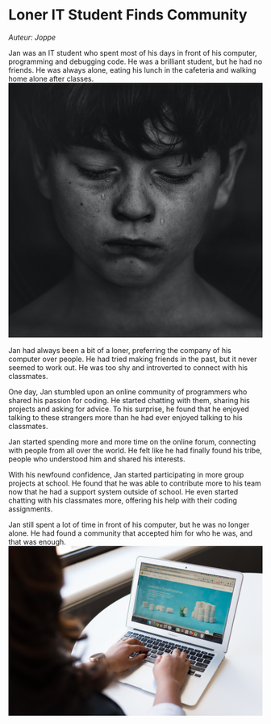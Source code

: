 # Loner IT Student Finds Community  
*Auteur: Joppe*

Jan was an IT student who spent most of his days in front of his computer, programming and debugging code. He was a brilliant student, but he had no friends. He was always alone, eating his lunch in the cafeteria and walking home alone after classes.
![alt text](https://github.com/Joppe-vL/23-ict-architectuur-short-story/blob/Story-Images/kat-j-NPmR0RblyhQ-unsplash.jpg?raw=true)

Jan had always been a bit of a loner, preferring the company of his computer over people. He had tried making friends in the past, but it never seemed to work out. He was too shy and introverted to connect with his classmates.

One day, Jan stumbled upon an online community of programmers who shared his passion for coding. He started chatting with them, sharing his projects and asking for advice. To his surprise, he found that he enjoyed talking to these strangers more than he had ever enjoyed talking to his classmates.

Jan started spending more and more time on the online forum, connecting with people from all over the world. He felt like he had finally found his tribe, people who understood him and shared his interests.

With his newfound confidence, Jan started participating in more group projects at school. He found that he was able to contribute more to his team now that he had a support system outside of school. He even started chatting with his classmates more, offering his help with their coding assignments.

Jan still spent a lot of time in front of his computer, but he was no longer alone. He had found a community that accepted him for who he was, and that was enough.
![alt text](https://github.com/Joppe-vL/23-ict-architectuur-short-story/blob/Story-Images/christina-wocintechchat-com-nRJRBhhOBqA-unsplash.jpg?raw=true)
